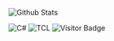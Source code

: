 ![Github Stats](https://github-readme-stats.vercel.app/api?username=DefaultO&theme=default&count_private=true&show_icons=false&include_all_commits=true)

![C#](https://img.shields.io/badge/coding%20in-C%23-blue)
![TCL](https://img.shields.io/badge/coding%20in-tcl-blue)
![Visitor Badge](https://visitor-badge.laobi.icu/badge?page_id=DefaultO.DefaultO)
